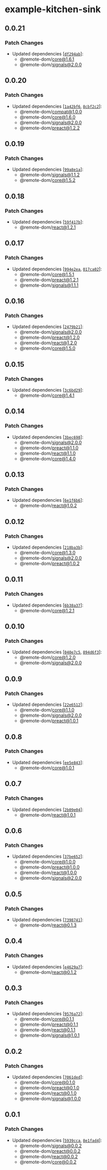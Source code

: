 # example-kitchen-sink

## 0.0.21

### Patch Changes

- Updated dependencies [[`df294ab`](https://github.com/Shopify/remote-dom/commit/df294abad5522110e031e5b3e2a978871aa703fb)]:
  - @remote-dom/core@1.6.1
  - @remote-dom/signals@2.0.0

## 0.0.20

### Patch Changes

- Updated dependencies [[`1a42bf6`](https://github.com/Shopify/remote-dom/commit/1a42bf6d72a1dcfe5403c097dfd406b116a3455b), [`8cbf2c2`](https://github.com/Shopify/remote-dom/commit/8cbf2c2a6130dd0a19088a2adf18b506f468be8b)]:
  - @remote-dom/compat@1.0.0
  - @remote-dom/core@1.6.0
  - @remote-dom/signals@2.0.0
  - @remote-dom/preact@1.2.2

## 0.0.19

### Patch Changes

- Updated dependencies [[`99a8e1a`](https://github.com/Shopify/remote-dom/commit/99a8e1ad8d441619a33a5a4c3f2424fe1ccbe8df)]:
  - @remote-dom/signals@1.1.2
  - @remote-dom/core@1.5.2

## 0.0.18

### Patch Changes

- Updated dependencies [[`59f417b`](https://github.com/Shopify/remote-dom/commit/59f417b4abe5aa5d59999200430a18f5fe1aa810)]:
  - @remote-dom/react@1.2.1

## 0.0.17

### Patch Changes

- Updated dependencies [[`994e2ea`](https://github.com/Shopify/remote-dom/commit/994e2ea2f7ab0e67a2c37e5295ce86618b004518), [`017ca02`](https://github.com/Shopify/remote-dom/commit/017ca029fb148a51115edb12b7c8ccd49d2c52eb)]:
  - @remote-dom/core@1.5.1
  - @remote-dom/preact@1.2.1
  - @remote-dom/signals@1.1.1

## 0.0.16

### Patch Changes

- Updated dependencies [[`2479b21`](https://github.com/Shopify/remote-dom/commit/2479b21406f6149063bfc095dbb6c3a019386403)]:
  - @remote-dom/signals@2.0.0
  - @remote-dom/preact@1.2.0
  - @remote-dom/react@1.2.0
  - @remote-dom/core@1.5.0

## 0.0.15

### Patch Changes

- Updated dependencies [[`3c6bd29`](https://github.com/Shopify/remote-dom/commit/3c6bd291121b9fa02cac4ba57274601e97b2a2d2)]:
  - @remote-dom/core@1.4.1

## 0.0.14

### Patch Changes

- Updated dependencies [[`3bec698`](https://github.com/Shopify/remote-dom/commit/3bec6983756c4b8a6834a037ac520438ef59d28f)]:
  - @remote-dom/signals@2.0.0
  - @remote-dom/preact@1.1.0
  - @remote-dom/react@1.1.0
  - @remote-dom/core@1.4.0

## 0.0.13

### Patch Changes

- Updated dependencies [[`6e1f6b6`](https://github.com/Shopify/remote-dom/commit/6e1f6b69aec1958e9e5f125bd9d16847f905efa7)]:
  - @remote-dom/react@1.0.2

## 0.0.12

### Patch Changes

- Updated dependencies [[`218ba3b`](https://github.com/Shopify/remote-dom/commit/218ba3bf1ff2e7518a7dcec11ffd352de70b16f8)]:
  - @remote-dom/core@1.3.0
  - @remote-dom/signals@2.0.0
  - @remote-dom/preact@1.0.2

## 0.0.11

### Patch Changes

- Updated dependencies [[`6b38a37`](https://github.com/Shopify/remote-dom/commit/6b38a379ef2f0644bff18390708a48b4f6d3fa5d)]:
  - @remote-dom/core@1.2.1

## 0.0.10

### Patch Changes

- Updated dependencies [[`040e7c5`](https://github.com/Shopify/remote-dom/commit/040e7c5dde658596ccbf883e2d3810955790eff0), [`894d6f3`](https://github.com/Shopify/remote-dom/commit/894d6f3396ebb2e1de7e91b1a445aa0a39195bb9)]:
  - @remote-dom/core@1.2.0
  - @remote-dom/signals@2.0.0

## 0.0.9

### Patch Changes

- Updated dependencies [[`22e6512`](https://github.com/Shopify/remote-dom/commit/22e6512f797d97d2106f181d730d995f37c6edaf)]:
  - @remote-dom/core@1.1.0
  - @remote-dom/signals@2.0.0
  - @remote-dom/preact@1.0.1

## 0.0.8

### Patch Changes

- Updated dependencies [[`ee5e843`](https://github.com/Shopify/remote-dom/commit/ee5e843a85c1d213420ae25cb2fc248484ca04f3)]:
  - @remote-dom/core@1.0.1

## 0.0.7

### Patch Changes

- Updated dependencies [[`2b09e04`](https://github.com/Shopify/remote-dom/commit/2b09e042ff87f047fbe98481a73d31b785c9987f)]:
  - @remote-dom/react@1.0.1

## 0.0.6

### Patch Changes

- Updated dependencies [[`37be652`](https://github.com/Shopify/remote-dom/commit/37be652f288d1eec170c0be13b2da516f8db5dcf)]:
  - @remote-dom/core@1.0.0
  - @remote-dom/preact@1.0.0
  - @remote-dom/react@1.0.0
  - @remote-dom/signals@2.0.0

## 0.0.5

### Patch Changes

- Updated dependencies [[`7398741`](https://github.com/Shopify/remote-dom/commit/7398741dc42f474d344ed98ea634bc6a255d6650)]:
  - @remote-dom/react@0.1.3

## 0.0.4

### Patch Changes

- Updated dependencies [[`e4629a7`](https://github.com/Shopify/remote-dom/commit/e4629a7e50057eb57f8a2f90b393fba6688d0d19)]:
  - @remote-dom/react@0.1.2

## 0.0.3

### Patch Changes

- Updated dependencies [[`9576a72`](https://github.com/Shopify/remote-dom/commit/9576a72fa354481621c53efde4169829fe9bfabf)]:
  - @remote-dom/core@0.1.1
  - @remote-dom/preact@0.1.1
  - @remote-dom/react@0.1.1
  - @remote-dom/signals@1.0.1

## 0.0.2

### Patch Changes

- Updated dependencies [[`7061ded`](https://github.com/Shopify/remote-dom/commit/7061ded1da4699c6dd6a820eeb940a8af7c66d82)]:
  - @remote-dom/core@0.1.0
  - @remote-dom/preact@0.1.0
  - @remote-dom/react@0.1.0
  - @remote-dom/signals@1.0.0

## 0.0.1

### Patch Changes

- Updated dependencies [[`5939cca`](https://github.com/Shopify/remote-dom/commit/5939cca8112417124327bd26f9e2c21f4bf9b20a), [`8e1fad4`](https://github.com/Shopify/remote-dom/commit/8e1fad4a00cfe68ff1594fbabeec10c29958685f)]:
  - @remote-dom/signals@0.0.2
  - @remote-dom/preact@0.0.2
  - @remote-dom/react@0.0.2
  - @remote-dom/core@0.0.2
